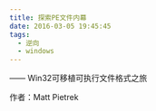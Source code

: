 ```yaml
---
title: 探索PE文件内幕
date: 2016-03-05 19:45:45
tags:
  - 逆向
  - windows
---
```


—— Win32可移植可执行文件格式之旅

作者：Matt Pietrek

<!--more-->

<script>location.href='http://www.360doc.com/content/14/0301/08/16014697_356636939.shtml';</script>